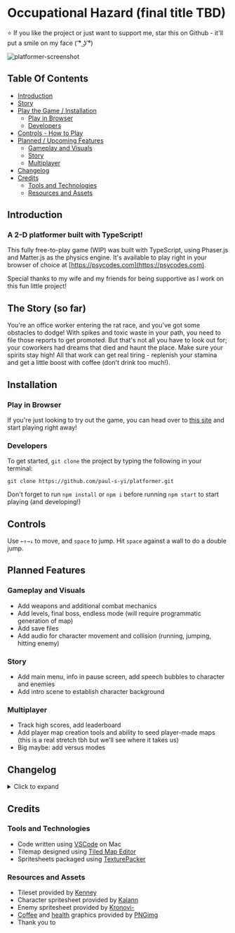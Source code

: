 # Occupational Hazard (final title TBD)

⭐ If you like the project or just want to support me, star this on Github - it'll put a smile on my face ( ͡° ͜ʖ ͡°)

![platformer-screenshot](https://www.psycodes.com/_next/image?url=%2F_next%2Fstatic%2Fmedia%2Fproject-2.f394ee80.png&w=1920&q=75)

## Table Of Contents

- [Introduction](#introduction)
- [Story](#the-story-so-far)
- [Play the Game / Installation](#installation)
  - [Play in Browser](#play-in-browser)
  - [Developers](#developers)
- [Controls - How to Play](#controls)
- [Planned / Upcoming Features](#planned-features)
  - [Gameplay and Visuals](#gameplay-and-visuals)
  - [Story](#story)
  - [Multiplayer](#multiplayer)
- [Changelog](#changelog)
- [Credits](#credits)
  - [Tools and Technologies](#tools-and-technologies)
  - [Resources and Assets](#resources-and-assets)

## Introduction

### A 2-D platformer built with TypeScript!

This fully free-to-play game (WIP) was built with TypeScript, using Phaser.js and Matter.js as the physics engine. It's available to play right in your browser of choice at [https://psycodes.com](https://psycodes.com).

Special thanks to my wife and my friends for being supportive as I work on this fun little project!

## The Story (so far)

You're an office worker entering the rat race, and you've got some obstacles to dodge! With spikes and toxic waste in your path, you need to file those reports to get promoted. But that's not all you have to look out for; your coworkers had dreams that died and haunt the place. Make sure your spirits stay high! All that work can get real tiring - replenish your stamina and get a little boost with coffee (don't drink too much!).

## Installation

### Play in Browser

If you're just looking to try out the game, you can head over to [this site](https://psycodes.com) and start playing right away!

### Developers

To get started, `git clone` the project by typing the following in your terminal:

```
git clone https://github.com/paul-s-yi/platformer.git
```

Don't forget to run `npm install` or `npm i` before running `npm start` to start playing (and developing!)

## Controls

Use `←↑→↓` to move, and `space` to jump. Hit `space` against a wall to do a double jump.

## Planned Features

### Gameplay and Visuals

- Add weapons and additional combat mechanics
- Add levels, final boss, endless mode (will require programmatic generation of map)
- Add save files
- Add audio for character movement and collision (running, jumping, hitting enemy)

### Story

- Add main menu, info in pause screen, add speech bubbles to character and enemies
- Add intro scene to establish character background

### Multiplayer

- Track high scores, add leaderboard
- Add player map creation tools and ability to seed player-made maps (this is a real stretch tbh but we'll see where it takes us)
- Big maybe: add versus modes

## Changelog

<details>

<summary>Click to expand</summary>

### 2023-08-30

Took a little break to focus on work, but I'm back!

- Updated readme and added changelog (retroactive)
- Added basic enemy movement logic (looking into more advanced targeting AI)

### 2023-08-12

- Added enemy sprites
- Added health and stamina items and placement
- Added job titles and advancement logic
- Added listeners for health and stamina changes upon collisions

### 2023-08-04

- Added new fonts (and relevant typings)
- Added collision logic for hazards

### 2023-08-03

- Added tilemap, powerup graphics

</details>

## Credits

### Tools and Technologies

- Code written using [VSCode](https://code.visualstudio.com/) on Mac
- Tilemap designed using [Tiled Map Editor](https://www.mapeditor.org/)
- Spritesheets packaged using [TexturePacker](https://www.codeandweb.com/texturepacker)

### Resources and Assets

- Tileset provided by [Kenney](https://kenney.nl/assets/platformer-pack-industrial)
- Character spritesheet provided by [Kalann](https://kalann.itch.io/a-normal-guy-that-gets-super-strong-normal-guy)
- Enemy spritesheet provided by [Kronovi-](https://darkpixel-kronovi.itch.io/undead-executioner)
- [Coffee](https://pngimg.com/image/16848) and [health](https://pngimg.com/image/68059) graphics provided by [PNGimg](https://pngimg.com)
- Thank you to
